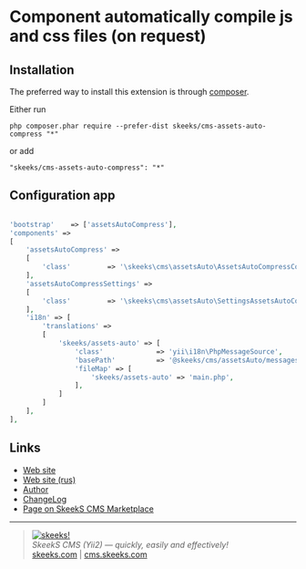 Component automatically compile js and css files (on request)
===================================

Installation
------------

The preferred way to install this extension is through [composer](http://getcomposer.org/download/).

Either run

```
php composer.phar require --prefer-dist skeeks/cms-assets-auto-compress "*"
```

or add

```
"skeeks/cms-assets-auto-compress": "*"
```

Configuration app
----------

```php

'bootstrap'    => ['assetsAutoCompress'],
'components' =>
[
    'assetsAutoCompress' =>
    [
        'class'         => '\skeeks\cms\assetsAuto\AssetsAutoCompressComponent',
    ],
    'assetsAutoCompressSettings' =>
    [
        'class'         => '\skeeks\cms\assetsAuto\SettingsAssetsAutoCompress',
    ],
    'i18n' => [
        'translations' =>
        [
            'skeeks/assets-auto' => [
                'class'             => 'yii\i18n\PhpMessageSource',
                'basePath'          => '@skeeks/cms/assetsAuto/messages',
                'fileMap' => [
                    'skeeks/assets-auto' => 'main.php',
                ],
            ]
        ]
    ],
],

```

Links
--------
* [Web site](http://en.cms.skeeks.com)
* [Web site (rus)](http://cms.skeeks.com)
* [Author](http://skeeks.com)
* [ChangeLog](https://github.com/skeeks-cms/cms-assets-auto-compress/blob/master/CHANGELOG.md)
* [Page on SkeekS CMS Marketplace](http://marketplace.cms.skeeks.com/solutions/instrumentyi/razrabotchiku/75-komponent-optimizatsii-koda-js-i-css-d)



___

> [![skeeks!](https://skeeks.com/img/logo/logo-no-title-80px.png)](https://skeeks.com)  
<i>SkeekS CMS (Yii2) — quickly, easily and effectively!</i>  
[skeeks.com](https://skeeks.com) | [cms.skeeks.com](https://cms.skeeks.com)


